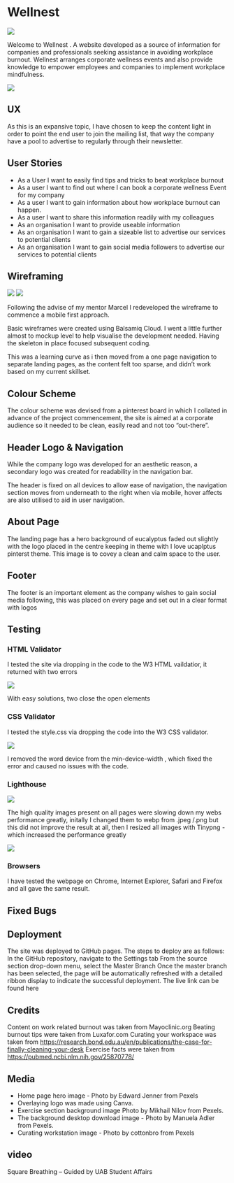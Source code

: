 # Wellnest #

![](images/wellnest_logo.png)


Welcome to Wellnest . A website developed as a source of information for companies and professionals seeking assistance in avoiding workplace burnout. 
Wellnest arranges corporate wellness events and also provide knowledge to empower employees and companies to implement workplace mindfulness. 

![](images/responsive.png)

## UX ##

As this is an expansive topic, I have chosen to keep the content light in order to point the end user to join the mailing list, that way the company have a pool to advertise to regularly through their newsletter. 

## User Stories ##

- As a User I want to easily find tips and tricks to beat workplace burnout
- As a user I want to find out where I can book a corporate wellness Event for my company
- As a user I want to gain information about how workplace burnout can happen. 
- As a user I want to share this information readily with my colleagues
- As an organisation I want to provide useable information
- As an organisation I want to gain a sizeable list to advertise our services to potential clients
- As an organisation I want to gain social media followers to advertise our services to potential clients

## Wireframing ##

![](images/wf_desktop.png)
![](images/wf_mobile.png)

Following the advise of my mentor Marcel I redeveloped the wireframe to commence a mobile first approach. 

Basic wireframes were created using Balsamiq Cloud. I went a little further almost to mockup level to help visualise the development needed. Having the skeleton in place focused subsequent coding.

This was a learning curve as i then moved from a one page navigation to separate landing pages, as the content felt too sparse, and didn’t work based on my current skillset. 

## Colour Scheme ##

The colour scheme was devised from a pinterest board in which I collated in advance of the project commencement, the site is aimed at a corporate audience so it needed to be clean, easily read and not too “out-there”. 

[](images/wellnest_color_scheme.png)


## Header Logo & Navigation ##

While the company logo was developed for an aesthetic reason, a secondary logo was created for readability in the navigation bar. 

The header is fixed on all devices to allow ease of navigation, the navigation section moves from underneath to the right when via mobile, hover affects are also utilised to aid in user navigation. 

[](images/header.png)


## About Page ##

The landing page has a hero background of eucalyptus faded out slightly with the logo placed in the centre keeping in theme with I love ucaplptus pinterst theme.  This image is to covey a clean and calm space to the user. 


## Footer ##

The footer is an important element as the company wishes to gain social media following, this was placed on every page and set out in a clear format with logos


## Testing ##

### HTML Validator ###

I tested the site via dropping in the code to the W3 HTML vaildatior, it returned with two errors

![](images/bug_html.png)

With easy solutions, two close the open elements 

### CSS Validator ###
I tested the style.css via dropping the code into the W3 CSS validator.

![](images/bug_css.png)

I removed the word device from the min-device-width , which fixed the error and caused no issues with the code. 

### Lighthouse ###

![](images/performance_pre.png)

The high quality images present on all pages were slowing down my webs performance greatly, initally I changed them to webp from .jpeg /.png but this did not improve the result at all, then I resized all images with Tinypng - which increased the performance greatly

![](images/performance_after.png)


### Browsers ###

I have tested the webpage on Chrome, Internet Explorer, Safari and Firefox and all gave the same result. 

## Fixed Bugs ##


## Deployment ##
The site was deployed to GitHub pages. The steps to deploy are as follows:
In the GitHub repository, navigate to the Settings tab
From the source section drop-down menu, select the Master Branch
Once the master branch has been selected, the page will be automatically refreshed with a detailed ribbon display to indicate the successful deployment.
The live link can be found here  

## Credits ##

Content on work related burnout was taken from Mayoclinic.org
Beating burnout tips were taken from Luxafor.com
Curating your workspace was taken from https://research.bond.edu.au/en/publications/the-case-for-finally-cleaning-your-desk 
Exercise facts were taken from https://pubmed.ncbi.nlm.nih.gov/25870778/ 


## Media ##

- Home page hero image -  Photo by Edward Jenner from Pexels
- Overlaying logo was made using Canva.  
- Exercise section background image Photo by Mikhail Nilov from Pexels.
- The background desktop download image - Photo by Manuela Adler from Pexels.
- Curating workstation image - Photo by cottonbro from Pexels

## video ##
Square Breathing – Guided by UAB Student Affairs
